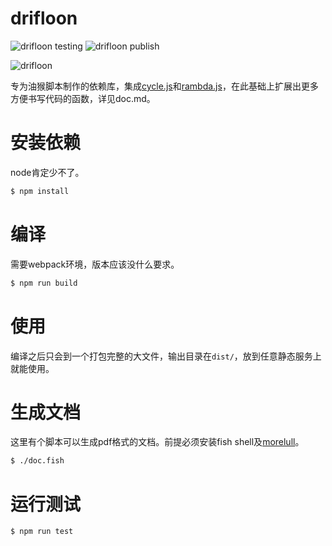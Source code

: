 # drifloon #
![drifloon testing](https://github.com/kalxd/drifloon/workflows/drifloon%20testing/badge.svg)
![drifloon publish](https://github.com/kalxd/drifloon/workflows/drifloon%20publish/badge.svg)

![drifloon](https://media.52poke.com/wiki/archive/e/eb/20140413170939%21425Drifloon.png)

专为油猴脚本制作的依赖库，集成[cycle.js][cycle.js]和[rambda.js][rambda]，在此基础上扩展出更多方便书写代码的函数，详见doc.md。

# 安装依赖 #

node肯定少不了。

```bash
$ npm install
```

# 编译 #

需要webpack环境，版本应该没什么要求。

```bash
$ npm run build
```

# 使用 #

编译之后只会到一个打包完整的大文件，输出目录在`dist/`，放到任意静态服务上就能使用。

# 生成文档 #

这里有个脚本可以生成pdf格式的文档。前提必须安装fish shell及[morelull][morelull]。

```bash
$ ./doc.fish
```

# 运行测试 #

```bash
$ npm run test
```

[rambda]: https://github.com/selfrefactor/rambda
[cycle.js]: https://github.com/cyclejs
[morelull]: https://github.com/kalxd/morelull
